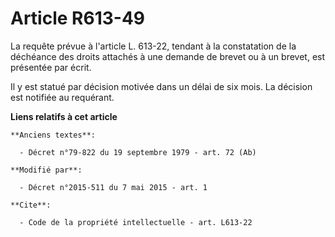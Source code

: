 # Article R613-49

La requête prévue à l'article L. 613-22, tendant à la constatation de la déchéance des droits attachés à une demande de
brevet ou à un brevet, est présentée par écrit. 

Il y est statué par décision motivée dans un délai de six mois. La décision est notifiée au requérant.

**Liens relatifs à cet article**

	**Anciens textes**:

	  - Décret n°79-822 du 19 septembre 1979 - art. 72 (Ab)

	**Modifié par**:

	  - Décret n°2015-511 du 7 mai 2015 - art. 1

	**Cite**:

	  - Code de la propriété intellectuelle - art. L613-22
